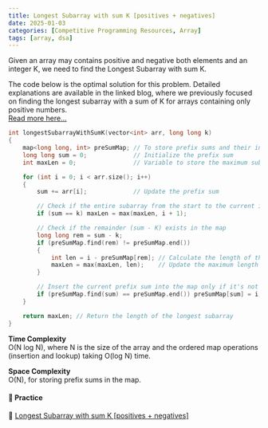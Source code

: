 ```yaml
---
title: Longest Subarray with sum K [positives + negatives]
date: 2025-01-03
categories: [Competitive Programming Resources, Array]
tags: [array, dsa]
---
```


Given an array may contains positive and negative both elements and an integer K, we need to find the Longest Subarray with sum K.

The code below is the optimal solution for this problem. Detailed explanations are available in the linked blog, where we previously focused on finding the longest subarray with a sum of K for arrays containing only positive numbers.\
[Read more here...](https://mdnrkn.github.io/posts/longest-subarray-with-sum-k-[positives])

```cpp
int longestSubarrayWithSumK(vector<int> arr, long long k) 
{
    map<long long, int> preSumMap; // To store prefix sums and their indices
    long long sum = 0;             // Initialize the prefix sum
    int maxLen = 0;                // Variable to store the maximum subarray length

    for (int i = 0; i < arr.size(); i++) 
    {
        sum += arr[i];             // Update the prefix sum

        // Check if the entire subarray from the start to the current index has sum K
        if (sum == k) maxLen = max(maxLen, i + 1);

        // Check if the remainder (sum - K) exists in the map
        long long rem = sum - k;
        if (preSumMap.find(rem) != preSumMap.end()) 
        {
            int len = i - preSumMap[rem]; // Calculate the length of the subarray
            maxLen = max(maxLen, len);    // Update the maximum length
        }

        // Insert the current prefix sum into the map only if it's not already present
        if (preSumMap.find(sum) == preSumMap.end()) preSumMap[sum] = i;
    }

    return maxLen; // Return the length of the longest subarray
}
```

**Time Complexity**\
O(N log N), where N is the size of the array and the ordered map operations (insertion and lookup) taking O(log N) time.

**Space Complexity**\
O(N), for storing prefix sums in the map.

#### **🎯 Practice**

🔗 [Longest Subarray with sum K [positives + negatives]](https://www.naukri.com/code360/problems/longest-subarray-with-sum-k_5713505)